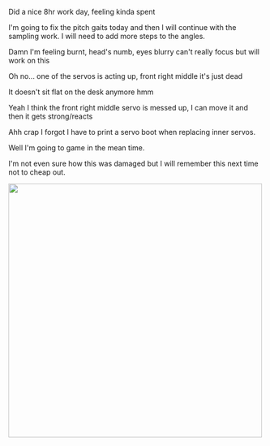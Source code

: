 Did a nice 8hr work day, feeling kinda spent

I'm going to fix the pitch gaits today and then I will continue with the sampling work.
I will need to add more steps to the angles.

Damn I'm feeling burnt, head's numb, eyes blurry can't really focus but will work on this

Oh no... one of the servos is acting up, front right middle it's just dead

It doesn't sit flat on the desk anymore hmm

Yeah I think the front right middle servo is messed up, I can move it and then it gets strong/reacts

Ahh crap I forgot I have to print a servo boot when replacing inner servos.

Well I'm going to game in the mean time.

I'm not even sure how this was damaged but I will remember this next time not to cheap out.

<img src="../../media/02-01-2022--replace-servo.png" width="500">

